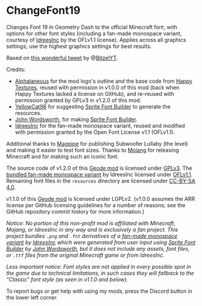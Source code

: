 # ChangeFont19

Changes Font 19 in Geometry Dash to the official Minecraft font, with options for other font styles (including a fan-made monospace variant, courtesy of [IdreesInc](https://github.com/IdreesInc) by the OFLv1.1 license).
Applies across all graphics settings; use the highest graphics settings for best results.

Based on [this wonderful tweet](https://web.archive.org/web/20210909202628/https://twitter.com/bitzelyt/status/1351621941443125255) by @[BitzelYT](https://twitter.com/BitzelYT/).

Credits:
- [Alphalaneous](https://github.com/Alphalaneous) for the mod logo's outline and the base code from [Happy Textures](https://github.com/Alphalaneous/HappyTextures/), reused with permission in v1.0.0 of this mod (back when Happy Textures lacked a license on GitHub), and re-reused with permission granted by GPLv3 in v1.2.0 of this mod.
- [YellowCat98](https://github.com/YellowCat98) for suggesting [Sprite Font Builder](https://www.johnwordsworth.com/projects/sprite-font-builder) to generate the resources.
- [John Wordsworth](https://www.johnwordsworth.com), for making [Sprite Font Builder](https://www.johnwordsworth.com/projects/sprite-font-builder).
- [IdreesInc](https://github.com/IdreesInc) for the fan-made monospace variant, reused and modified with permission granted by the Open Font License v1.1 (OFLv1.1).

Additional thanks to [Magpipe](https://www.youtube.com/channel/UC4NJ3nwh1oG9IeS64vyoPwQ) for publishing Subwoofer Lullaby (the level) and making it easier to test font sizes.
Thanks to [Mojang](https://mojang.com) for releasing Minecraft and for making such an iconic font.

The source code of v1.2.0 of this [Geode mod](https://geode-sdk.org) is licensed under [GPLv3](https://www.gnu.org/licenses/gpl-3.0.en.html#license-text). The [bundled fan-made monospace variant](https://github.com/IdreesInc/Monocraft) by IdreesInc licensed under [OFLv1.1](https://openfontlicense.org/). Remaining font files in the `resources` directory are licensed under [CC-BY-SA 4.0](https://creativecommons.org/licenses/by-sa/4.0/legalcode.txt).

v1.1.0 of this [Geode mod](https://geode-sdk.org) is licensed under LGPLv2. (v1.0.0 assumes the ARR license per GitHub licensing guidelines for a number of reasons; see the GitHub repository commit history for more information.)

<cy>*Notice: No portion of this non-profit mod is affiliated with Minecraft, Mojang, or IdreesInc in any way and is exclusively a fan project. This project bundles `.png` and `.fnt` derivatives of a [fan-made monospace variant](https://github.com/IdreesInc/Monocraft) by [IdreesInc](https://github.com/IdreesInc) which were generated from user input using [Sprite Font Builder](https://www.johnwordsworth.com/projects/sprite-font-builder) by [John Wordsworth](https://www.johnwordsworth.com), but it does not include any assets, font files, or `.ttf` files from the original Minecraft game or from IdreesInc.*</c>

<cy>*Less important notice: Font styles are not applied in every possible spot in the game due to technical limitations, in such cases they will fallback to the "Classic" font style (as seen in v1.1.0 and below).*</c>

To report bugs or get help with using my mods, press the Discord button in the lower left corner.